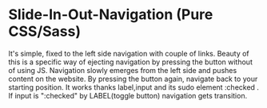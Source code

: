 Slide-In-Out-Navigation (Pure CSS/Sass)
=======================

It's simple, fixed to the left side navigation with couple of links.
Beauty of this is a specific way of ejecting navigation by pressing the button without of using JS. Navigation slowly emerges from the left side and pushes content on the website. 
By pressing the button again, navigate back to your starting position.
It works thanks label,input and its sudo  element :checked . If input is ":checked" by LABEL(toggle button) navigation gets transition.
